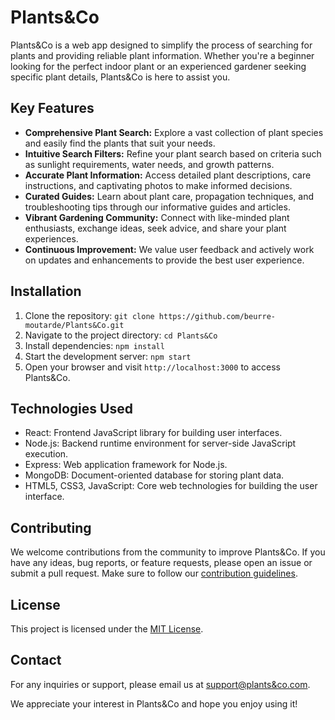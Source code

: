 # Plants&Co


Plants&Co is a web app designed to simplify the process of searching for plants and providing reliable plant information. Whether you're a beginner looking for the perfect indoor plant or an experienced gardener seeking specific plant details, Plants&Co is here to assist you.

## Key Features

- **Comprehensive Plant Search:** Explore a vast collection of plant species and easily find the plants that suit your needs.
- **Intuitive Search Filters:** Refine your plant search based on criteria such as sunlight requirements, water needs, and growth patterns.
- **Accurate Plant Information:** Access detailed plant descriptions, care instructions, and captivating photos to make informed decisions.
- **Curated Guides:** Learn about plant care, propagation techniques, and troubleshooting tips through our informative guides and articles.
- **Vibrant Gardening Community:** Connect with like-minded plant enthusiasts, exchange ideas, seek advice, and share your plant experiences.
- **Continuous Improvement:** We value user feedback and actively work on updates and enhancements to provide the best user experience.

## Installation

1. Clone the repository: `git clone https://github.com/beurre-moutarde/Plants&Co.git`
2. Navigate to the project directory: `cd Plants&Co`
3. Install dependencies: `npm install`
4. Start the development server: `npm start`
5. Open your browser and visit `http://localhost:3000` to access Plants&Co.

## Technologies Used

- React: Frontend JavaScript library for building user interfaces.
- Node.js: Backend runtime environment for server-side JavaScript execution.
- Express: Web application framework for Node.js.
- MongoDB: Document-oriented database for storing plant data.
- HTML5, CSS3, JavaScript: Core web technologies for building the user interface.

## Contributing

We welcome contributions from the community to improve Plants&Co. If you have any ideas, bug reports, or feature requests, please open an issue or submit a pull request. Make sure to follow our [contribution guidelines](CONTRIBUTING.md).

## License

This project is licensed under the [MIT License](LICENSE).

## Contact

For any inquiries or support, please email us at [support@plants&co.com](mailto:support@plants&co.com).


We appreciate your interest in Plants&Co and hope you enjoy using it!



